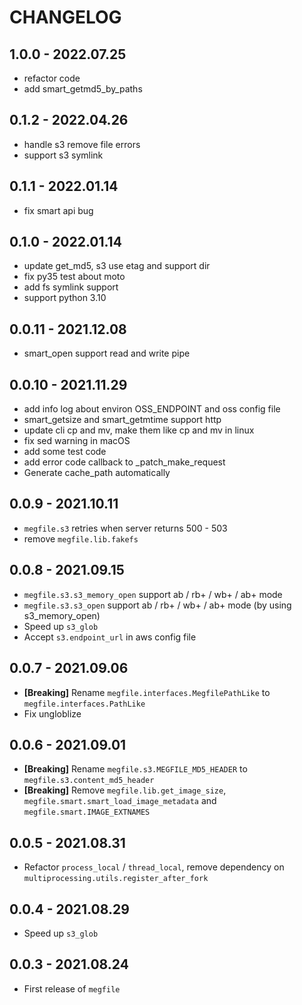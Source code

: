 CHANGELOG
=========

## 1.0.0 - 2022.07.25
- refactor code
- add smart_getmd5_by_paths 

## 0.1.2 - 2022.04.26
- handle s3 remove file errors
- support s3 symlink

## 0.1.1 - 2022.01.14
- fix smart api bug

## 0.1.0 - 2022.01.14

- update get_md5, s3 use etag and support dir
- fix py35 test about moto
- add fs symlink support
- support python 3.10

## 0.0.11 - 2021.12.08

- smart_open support read and write pipe

## 0.0.10 - 2021.11.29

- add info log about environ OSS_ENDPOINT and oss config file
- smart_getsize and smart_getmtime support http
- update cli cp and mv, make them like cp and mv in linux
- fix sed warning in macOS
- add some test code
- add error code callback to _patch_make_request
- Generate cache_path automatically

## 0.0.9 - 2021.10.11

- `megfile.s3` retries when server returns 500 - 503
- remove `megfile.lib.fakefs`

## 0.0.8 - 2021.09.15

- `megfile.s3.s3_memory_open` support ab / rb+ / wb+ / ab+ mode
- `megfile.s3.s3_open` support ab / rb+ / wb+ / ab+ mode (by using s3_memory_open)
- Speed up `s3_glob`
- Accept `s3.endpoint_url` in aws config file

## 0.0.7 - 2021.09.06

- __[Breaking]__ Rename `megfile.interfaces.MegfilePathLike` to `megfile.interfaces.PathLike`
- Fix ungloblize

## 0.0.6 - 2021.09.01

- __[Breaking]__ Rename `megfile.s3.MEGFILE_MD5_HEADER` to `megfile.s3.content_md5_header`
- __[Breaking]__ Remove `megfile.lib.get_image_size`, `megfile.smart.smart_load_image_metadata` and `megfile.smart.IMAGE_EXTNAMES`

## 0.0.5 - 2021.08.31

- Refactor `process_local` / `thread_local`, remove dependency on  `multiprocessing.utils.register_after_fork`

## 0.0.4 - 2021.08.29

- Speed up `s3_glob`

## 0.0.3 - 2021.08.24

- First release of `megfile`
